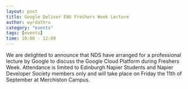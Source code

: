 ```yaml
---
layout: post
title: Google Deliver ENU Freshers Week Lecture
author: wyrdathru
category: "events"
tags: [events]
time: 10:00 - 12:00
---
```

We are delighted to announce that NDS have arranged for a professional lecture by Google to discuss the Google Cloud Platform during Freshers Week. Attendance is limited to Edinburgh Napier Students and Napier Developer Society members only and will take place on Friday the 11th of September at Merchiston Campus.